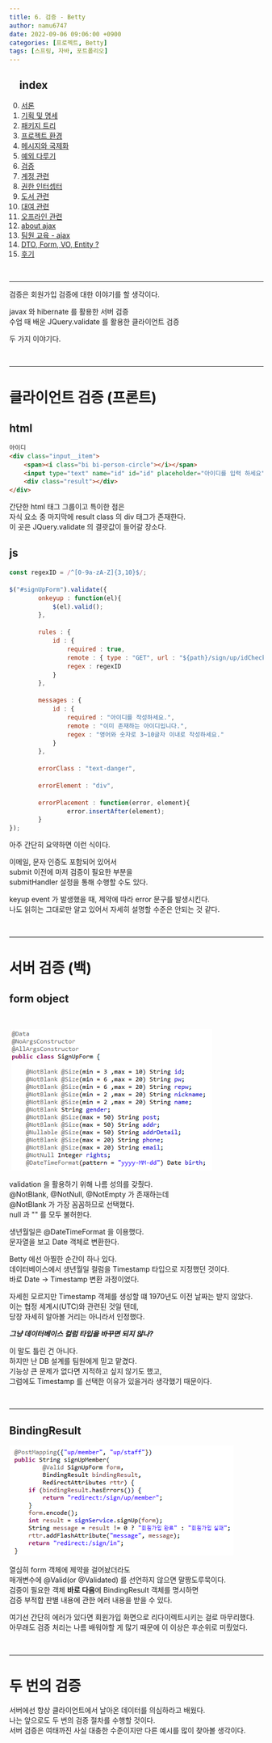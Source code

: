 ```yaml
---
title: 6. 검증 - Betty
author: namu6747
date: 2022-09-06 09:06:00 +0900
categories: [프로젝트, Betty]
tags: [스프링, 자바, 포트폴리오]
---
```


## &nbsp;&nbsp;&nbsp; index
0. [서론](/posts/project-betty-0/)
1. [기획 및 명세](/posts/project-betty-1-concept/)
2. [패키지 트리](/posts/project-betty-2-package-tree/)
3. [프로젝트 환경](/posts/project-betty-3-config/)
4. [메시지와 국제화](/posts/project-betty-4-message/)
5. [예외 다루기](/posts/project-betty-5-exception/)
6. [검증](/posts/project-betty-6-validation/)
7. [계정 관련](/posts/project-betty-7-sign/)
8. [권한 인터셉터](/posts/project-betty-8-interceptor/)
9. [도서 관련](/posts/project-betty-9-book/)
10. [대여 관련](/posts/project-betty-10-rental/)
11. [오프라인 관련](/posts/project-betty-11-offline/)
12. [about ajax](/posts/project-betty-12-ajax/)
13. [팀원 교육 - ajax](/posts/project-betty-13-edu-ajax/)
14. [DTO, Form, VO, Entity ?](/posts/project-betty-14-object/)
15. [후기](/posts/project-betty-15-review/)

<br/>
<hr/>

검증은 회원가입 검증에 대한 이야기를 할 생각이다.  

javax 와 hibernate 를 활용한 서버 검증  
수업 때 배운 JQuery.validate 를 활용한 클라이언트 검증  

두 가지 이야기다.  


<br/>
<hr/>

# 클라이언트 검증 (프론트)

## html

```html
아이디
<div class="input__item">
    <span><i class="bi bi-person-circle"></i></span>
    <input type="text" name="id" id="id" placeholder="아이디를 입력 하세요" /> 
    <div class="result"></div>
</div>
```

간단한 html 태그 그룹이고 특이한 점은  
자식 요소 중 마지막에 result class 의 div 태그가 존재한다.  
이 곳은 JQuery.validate 의 결괏값이 들어갈 장소다.  

## js

```jsx
const regexID = /^[0-9a-zA-Z]{3,10}$/;

$("#signUpForm").validate({
        onkeyup : function(el){
            $(el).valid();
        },

        rules : {	
            id : { 
                required : true,
                remote : { type : "GET", url : "${path}/sign/up/idCheck" },
                regex : regexID
            }
        },

        messages : {
            id : {
                required : "아이디를 작성하세요.",
                remote : "이미 존재하는 아이디입니다.",
                regex : "영어와 숫자로 3~10글자 이내로 작성하세요."
            }
        },

        errorClass : "text-danger",

        errorElement : "div",

        errorPlacement : function(error, element){
                error.insertAfter(element);
        }
});

```

아주 간단히 요약하면 이런 식이다.  

이메일, 문자 인증도 포함되어 있어서  
submit 이전에 마저 검증이 필요한 부분을  
submitHandler 설정을 통해 수행할 수도 있다.  

keyup event 가 발생했을 때, 제약에 따라 error 문구를 발생시킨다.  
나도 읽히는 그대로만 알고 있어서 자세히 설명할 수준은 안되는 것 같다.  

<br/>
<hr/>

# 서버 검증 (백)

## form object
<br/>

<!-- sign up form -->
![Desktop View](/assets/img/betty/validation/signupform.png)

validation 을 활용하기 위해 나름 성의를 갖췄다.  
@NotBlank, @NotNull, @NotEmpty 가 존재하는데  
@NotBlank 가 가장 꼼꼼하므로 선택했다.  
null 과 "" 를 모두 불허한다.  

생년월일은 @DateTimeFormat 을 이용했다.  
문자열을 보고 Date 객체로 변환한다.  

Betty 에선 아찔한 순간이 하나 있다.  
데이터베이스에서 생년월일 컬럼을 Timestamp 타입으로 지정했던 것이다.  
바로 Date -> Timestamp 변환 과정이었다.  

자세힌 모르지만 Timestamp 객체를 생성할 떄 1970년도 이전 날짜는 받지 않았다.  
이는 협정 세계시(UTC)와 관련된 것일 텐데,  
당장 자세히 알아볼 거리는 아니라서 인정했다.  

**_그냥 데이터베이스 컬럼 타입을 바꾸면 되지 않나?_**

이 말도 틀린 건 아니다.  
하지만 난 DB 설계를 팀원에게 믿고 맡겼다.  
기능상 큰 문제가 없다면 지적하고 싶지 않기도 했고,  
그럼에도 Timestamp 를 선택한 이유가 있을거라 생각했기 때문이다.  

<br/>
<hr/>

## BindingResult

<!-- sign up member -->
![Desktop View](/assets/img/betty/validation/signupmember.png)

열심히 form 객체에 제약을 걸어놨더라도  
매개변수에 @Valid(or @Validated) 를 선언하지 않으면 말짱도루묵이다.  
검증이 필요한 객체 **바로 다음**에 BindingResult 객체를 명시하면  
검증 부적합 판별 내용에 관한 에러 내용을 받을 수 있다.  

여기선 간단히 에러가 있다면 회원가입 화면으로 리다이렉트시키는 걸로 마무리했다.  
아무래도 검증 처리는 나름 배워야할 게 많기 때문에 이 이상은 후순위로 미뤘었다.  

<br/>
<hr/>


# 두 번의 검증

서버에선 항상 클라이언트에서 날아온 데이터를 의심하라고 배웠다.  
나는 앞으로도 두 번의 검증 절차를 수행할 것이다.  
서버 검증은 여태까진 사실 대충한 수준이지만 다른 예시를 많이 찾아볼 생각이다.  




